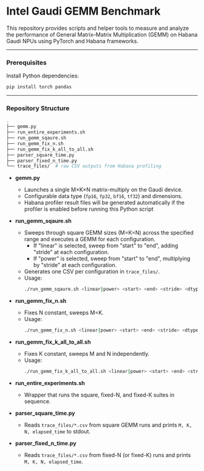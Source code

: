 # Intel Gaudi GEMM Benchmark

This repository provides scripts and helper tools to measure and analyze the performance of General Matrix–Matrix Multiplication (GEMM) on Habana Gaudi NPUs using PyTorch and Habana frameworks.

---
###  Prerequisites
Install Python dependencies:
```bash
pip install torch pandas
```

---

### Repository Structure
```bash
.
├── gemm.py
├── run_entire_experiments.sh
├── run_gemm_sqaure.sh
├── run_gemm_fix_n.sh
├── run_gemm_fix_k_all_to_all.sh
├── parser_square_time.py
├── parser_fixed_n_time.py
└── trace_files/  # raw CSV outputs from Habana profiling
```

- **gemm.py**  
  - Launches a single M×K×N matrix-multiply on the Gaudi device.  
  - Configurable data type (`fp16`, `fp32`, `bf16`, `tf32`) and dimensions.  
  - Habana profiler result files will be generated automatically if the profiler is enabled before running this Python script

- **run_gemm_sqaure.sh**  
  - Sweeps through square GEMM sizes (M=K=N) across the specified range and executes a GEMM for each configuration.  
    - If "linear" is selected, sweep from "start" to "end", adding "stride" at each configuration.
    - If "power" is selected, sweep from "start" to "end", multiplying by "stride" at each configuration.
  - Generates one CSV per configuration in `trace_files/`.
  - Usage:  
    ```bash
    ./run_gemm_sqaure.sh <linear|power> <start> <end> <stride> <dtype>
    ```

- **run_gemm_fix_n.sh**  
  - Fixes N constant, sweeps M=K.  
  - Usage:  
    ```bash
    ./run_gemm_fix_n.sh <linear|power> <start> <end> <stride> <dtype> <fixed-N>
    ```

- **run_gemm_fix_k_all_to_all.sh**  
  - Fixes K constant, sweeps M and N independently.  
  - Usage:  
    ```bash
    ./run_gemm_fix_k_all_to_all.sh <linear|power> <start> <end> <stride> <dtype> <fixed-K>
    ```

- **run_entire_experiments.sh**  
  - Wrapper that runs the square, fixed-N, and fixed-K suites in sequence.

- **parser_square_time.py**  
  - Reads `trace_files/*.csv` from square GEMM runs and prints `M, K, N, elapsed_time` to stdout.

- **parser_fixed_n_time.py**  
  - Reads `trace_files/*.csv` from fixed-N (or fixed-K) runs and prints `M, K, N, elapsed_time`.

<!-- ## Prerequisites

- **Python 3.7+**  
- **PyTorch** built with Habana support  
- **habana_frameworks.torch** (and related Habana packages)  
- **pandas** (for parsing scripts)  
- A working **Habana Gaudi** runtime and driver installation -->

